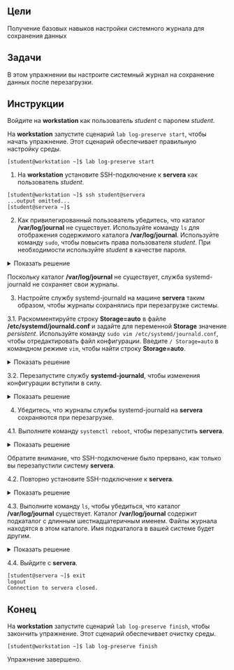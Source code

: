 ## Цели

Получение базовых навыков настройки системного журнала для сохранения данных

## Задачи

В этом упражнении вы настроите системный журнал на сохранение данных после перезагрузки.


## Инструкции

Войдите на **workstation** как пользователь *student* с паролем *student*.

На **workstation** запустите сценарий `lab log-preserve start`, чтобы начать упражнение. Этот сценарий обеспечивает правильную настройку среды.

```
[student@workstation ~]$ lab log-preserve start
```

1.	На **workstation** установите SSH-подключение к **servera** как пользователь *student*.

  ```
  [student@workstation ~]$ ssh student@servera
  ...output omitted...
  [student@servera ~]$ 
  ```

2.	Как привилегированный пользователь убедитесь, что каталог **/var/log/journal** не существует. Используйте команду `ls` для отображения содержимого каталога **/var/log/journal**. Используйте команду `sudo`, чтобы повысить права пользователя *student*. При необходимости используйте *student* в качестве пароля.

  <details>
  <summary>Показать решение</summary>
  ```
  [student@servera ~]$ sudo ls /var/log/journal
  [sudo] password for student: student
  ls: cannot access '/var/log/journal': No such file or directory
  ```
  </details>

  Поскольку каталог **/var/log/journal** не существует, служба systemd-journald не сохраняет свои журналы.

3.	Настройте службу systemd-journald на машине **servera** таким образом, чтобы журналы сохранялись при перезагрузке системы.

  3.1.	Раскомментируйте строку **Storage=auto** в файле **/etc/systemd/journald.conf** и задайте для переменной **Storage** значение *persistent*. Используйте команду `sudo vim /etc/systemd/journald.conf`, чтобы отредактировать файл конфигурации. Введите `/ Storage=auto` в командном режиме `vim`, чтобы найти строку **Storage=auto**.

  <details>
  <summary>Показать решение</summary>
  ```
  ...output omitted...
  [Journal]
  Storage=persistent
  ...output omitted...
  ```
  </details>

  3.2.	Перезапустите службу **systemd-journald**, чтобы изменения конфигурации вступили в силу.

  <details>
  <summary>Показать решение</summary>
  ```
  [student@servera ~]$ sudo systemctl restart systemd-journald.service
  ```
  </details>

4.	Убедитесь, что журналы службы systemd-journald на **servera** сохраняются при перезагрузке.

  4.1.	Выполните команду `systemctl reboot`, чтобы перезапустить **servera**.

  <details>
  <summary>Показать решение</summary>
  ```
  [student@servera ~]$ sudo systemctl reboot
  Connection to servera closed by remote host.
  Connection to servera closed.
  [student@workstation ~]$ 
  ```
  </details>

  Обратите внимание, что SSH-подключение было прервано, как только вы перезапустили систему **servera**.

  4.2.	Повторно установите SSH-подключение к **servera**.

  <details>
  <summary>Показать решение</summary>
  ```
  [student@workstation ~]$ ssh student@servera
  ...output omitted...
  [student@servera ~]$ 
  ```
  </details>

  4.3.	Выполните команду `ls`, чтобы убедиться, что каталог **/var/log/journal** существует. Каталог **/var/log/journal** содержит подкаталог с длинным шестнадцатеричным именем. Файлы журнала находятся в этом каталоге. Имя подкаталога в вашей системе будет другим.

  <details>
  <summary>Показать решение</summary>
  ```
  [student@servera ~]$ sudo ls /var/log/journal
  [sudo] password for student: student
  73ab164e278e48be9bf80e80714a8cd5
  [student@servera ~]$ sudo ls \
  /var/log/journal/73ab164e278e48be9bf80e80714a8cd5
  system.journal  user-1000.journal
  ```
  </details>

  4.4.	Выйдите с **servera**.

  ```
  [student@servera ~]$ exit
  logout
  Connection to servera closed.
  ```

## Конец

На **workstation** запустите сценарий `lab log-preserve finish`, чтобы закончить упражнение. Этот сценарий обеспечивает очистку среды.

```
[student@workstation ~]$ lab log-preserve finish
```

Упражнение завершено.



